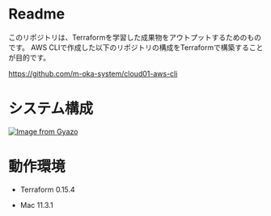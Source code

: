 # Readme

このリポジトリは、Terraformを学習した成果物をアウトプットするためのものです。
AWS CLIで作成した以下のリポジトリの構成をTerraformで構築することが目的です。

https://github.com/m-oka-system/cloud01-aws-cli

# システム構成

[![Image from Gyazo](https://i.gyazo.com/10c269cd9339e8d624ec537f5d2a8a72.png)](https://gyazo.com/10c269cd9339e8d624ec537f5d2a8a72)


# 動作環境

- Terraform 0.15.4

- Mac 11.3.1


